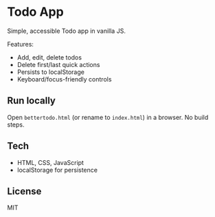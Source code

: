 # Todo App

Simple, accessible Todo app in vanilla JS.

Features:
- Add, edit, delete todos
- Delete first/last quick actions
- Persists to localStorage
- Keyboard/focus-friendly controls

## Run locally
Open `bettertodo.html` (or rename to `index.html`) in a browser. No build steps.

## Tech
- HTML, CSS, JavaScript
- localStorage for persistence


## License
MIT
